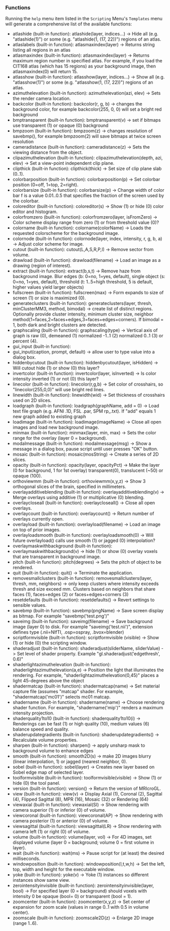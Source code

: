 ### Functions

Running the `help` menu item listed in the `Scripting` Menu's `Templates` menu will generate a comprehensive list of the available functions:

 - atlashide (built-in function): atlashide(layer, indices...) -> Hide all (e.g. "atlashide(1)") or some (e.g. "atlashide(1, (17, 22))") regions of an atlas.
 - atlaslabels (built-in function): atlasmaxindex(layer) -> Returns string listing all regions in an atlas
 - atlasmaxindex (built-in function): atlasmaxindex(layer) -> Returns maximum region number in specified atlas. For example, if you load the CIT168 atlas (which has 15 regions) as your background image, then atlasmaxindex(0) will return 15.
 - atlasshow (built-in function): atlasshow(layer, indices...) -> Show all (e.g. "atlasshow(1)") or some (e.g. "atlasshow(1, (17, 22))") regions of an atlas.
 - azimuthelevation (built-in function): azimuthelevation(azi, elev) -> Sets the render camera location.
 - backcolor (built-in function): backcolor(r, g, b) -> changes the background color, for example backcolor(255, 0, 0) will set a bright red background
 - bmptransparent (built-in function): bmptransparent(v) -> set if bitmaps use transparent (1) or opaque (0) background
 - bmpzoom (built-in function): bmpzoom(z) -> changes resolution of savebmp(), for example bmpzoom(2) will save bitmaps at twice screen resolution
 - cameradistance (built-in function): cameradistance(z) -> Sets the viewing distance from the object.
 - clipazimuthelevation (built-in function): clipazimuthelevation(depth, azi, elev) -> Set a view-point independent clip plane.
 - clipthick (built-in function): clipthick(thick) -> Set size of clip plane slab (0..1).
 - colorbarposition (built-in function): colorbarposition(p) -> Set colorbar position (0=off, 1=top, 2=right).
 - colorbarsize (built-in function): colorbarsize(p) -> Change width of color bar f is a value 0.01..0.5 that specifies the fraction of the screen used by the colorbar.
 - coloreditor (built-in function): coloreditor(s) -> Show (1) or hide (0) color editor and histogram.
 - colorfromzero (built-in function): colorfromzero(layer, isFromZero) -> Color scheme display range from zero (1) or from threshold value (0)?
 - colorname (built-in function): colorname(colorName) -> Loads  the requested colorscheme for the background image.
 - colornode (built-in function): colornode(layer, index, intensity, r, g, b, a) -> Adjust color scheme for image.
 - cutout (built-in function): cutout(L,A,S,R,P,I) -> Remove sector from volume.
 - drawload (built-in function): drawload(filename) -> Load an image as a drawing (region of interest).
 - extract (built-in function): extract(b,s,t) -> Remove haze from background image. Blur edges (b: 0=no, 1=yes, default), single object (s: 0=no, 1=yes, default), threshold (t: 1..5=high threshold, 5 is default, higher values yield larger objects)
 - fullscreen (built-in function): fullscreen(max) -> Form expands to size of screen (1) or size is maximized (0).
 - generateclusters (built-in function): generateclusters(layer, thresh, minClusterMM3, method, bimodal) -> create list of distinct regions. Optionally provide cluster intensity, minimum cluster size, neighbor method(1=faces,2=faces+edges,3=faces+edges+corners). If bimodal = 1, both dark and bright clusters are detected.
 - graphscaling (built-in function): graphscaling(type) -> Vertical axis of graph is raw (0), demeaned (1) normalized -1..1 (2) normalized 0..1 (3) or percent (4).
 - gui_input (built-in function): 
 - gui_input(caption, prompt, default) -> allow user to type value into a dialog box.
 - hiddenbycutout (built-in function): hiddenbycutout(layer, isHidden) -> Will cutout hide (1) or show (0) this layer?
 - invertcolor (built-in function): invertcolor(layer, isInverted) -> Is color intensity inverted (1) or not (0) this layer?
 - linecolor (built-in function): linecolor(r,g,b) -> Set color of crosshairs, so "linecolor(255,0,0)" will use bright red lines.
 - linewidth (built-in function): linewidth(wid) -> Set thickness of crosshairs used on 2D slices.
 - loadgraph (built-in function): loadgraph(graphName, add = 0) -> Load text file graph (e.g. AFNI .1D, FSL .par, SPM rp_.txt). If "add" equals 1 new graph added to existing graph
 - loadimage (built-in function): loadimage(imageName) -> Close all open images and load new background image.
 - minmax (built-in function): minmax(layer, min, max) -> Sets the color range for the overlay (layer 0 = background).
 - modalmessage (built-in function): modalmessage(msg) -> Show a message in a dialog box, pause script until user presses "OK" button.
 - mosaic (built-in function): mosaic(mosString) -> Create a series of 2D slices.
 - opacity (built-in function): opacity(layer, opacityPct) -> Make the layer (0 for background, 1 for 1st overlay) transparent(0), translucent (~50) or opaque (100).
 - orthoviewmm (built-in function): orthoviewmm(x,y,z) -> Show 3 orthogonal slices of the brain, specified in millimeters.
 - overlayadditiveblending (built-in function): overlayadditiveblending(v) -> Merge overlays using additive (1) or multiplicative (0) blending.
 - overlaycloseall (built-in function): overlaycloseall() -> Close all open overlays.
 - overlaycount (built-in function): overlaycount() -> Return number of overlays currently open.
 - overlayload (built-in function): overlayload(filename) -> Load an image on top of prior images.
 - overlayloadsmooth (built-in function): overlayloadsmooth(0) -> Will future overlayload() calls use smooth (1) or jagged (0) interpolation?
 - overlaymaskwithbackground (built-in function): 
 - overlaymaskwithbackground(v) -> hide (1) or show (0) overlay voxels that are transparent in background image.
 - pitch (built-in function): pitch(degrees) -> Sets the pitch of object to be rendered.
 - quit (built-in function): quit() -> Terminate the application.
 - removesmallclusters (built-in function): removesmallclusters(layer, thresh, mm, neighbors) -> only keep clusters where intensity exceeds thresh and size exceed mm. Clusters based on neighbors that share faces (1), faces+edges (2) or faces+edges+corners (3)
 - resetdefaults (built-in function): resetdefaults() -> Revert settings to sensible values.
 - savebmp (built-in function): savebmp(pngName) -> Save screen display as bitmap. For example "savebmp('test.png')"
 - saveimg (built-in function): saveimg(filename) -> Save background image (layer 0) to disk. For example "saveimg('test.nii')", extension defines type (.nii=NIfTI, .osp=ospray, .bvox=blender)
 - scriptformvisible (built-in function): scriptformvisible (visible) -> Show (1) or hide (0) the scripting window.
 - shaderadjust (built-in function): shaderadjust(sliderName, sliderValue) -> Set level of shader property. Example "gl.shaderadjust('edgethresh', 0.6)"
 - shaderlightazimuthelevation (built-in function): shaderlightazimuthelevation(a,e) -> Position the light that illuminates the rendering. For example, "shaderlightazimuthelevation(0,45)" places a light 45-degrees above the object
 - shadermatcap (built-in function): shadermatcap(name) -> Set material capture file (assumes "matcap" shader. For example, "shadermatcap('mc01')" selects mc01 matcap.
 - shadername (built-in function): shadername(name) -> Choose rendering shader function. For example, "shadername('mip')" renders a maximum intensity projection.
 - shaderquality1to10 (built-in function): shaderquality1to10(i) -> Renderings can be fast (1) or high quality (10), medium values (6) balance speed and quality.
 - shaderupdategradients (built-in function): shaderupdategradients() -> Recalculate volume properties.
 - sharpen (built-in function): sharpen() -> apply unsharp mask to background volume to enhance edges
 - smooth (built-in function): smooth2D(s) -> make 2D images blurry (linear interpolation, 1) or jagged (nearest neighbor, 0).
 - sobel (built-in function): sobel(layer) -> Creates new layer based on Sobel edge map of selected layer.
 - toolformvisible (built-in function): toolformvisible(visible) -> Show (1) or hide (0) the tool panel.
 - version (built-in function): version() -> Return the version of MRIcroGL.
 - view (built-in function): view(v) -> Display Axial (1), Coronal (2), Sagittal (4), Flipped Sagittal (8), MPR (16), Mosaic (32) or Rendering (64)
 - viewaxial (built-in function): viewaxial(SI) -> Show rendering with camera superior (1) or inferior (0) of volume.
 - viewcoronal (built-in function): viewcoronal(AP) -> Show rendering with camera posterior (1) or anterior (0) of volume.
 - viewsagittal (built-in function): viewsagittal(LR) -> Show rendering with camera left (1) or right (0) of volume.
 - volume (built-in function): volume(layer, vol) -> For 4D images, set displayed volume (layer 0 = background; volume 0 = first volume in layer).
 - wait (built-in function): wait(ms) -> Pause script for (at least) the desired milliseconds.
 - windowposition (built-in function): windowposition(l,t,w,h) -> Set the left, top, width and height for the executable window.
 - yoke (built-in function): yoke(v) -> Yoke (1) instances so different instances show same view.
 - zerointensityinvisible (built-in function): zerointensityinvisible(layer, bool) ->  For specified layer (0 = background) should voxels with intensity 0 be opaque (bool= 0) or transparent (bool = 1).
 - zoomcenter (built-in function): zoomcenter(x,y,z) -> Set center of expansion for zoom scale (values in range 0..1 with 0.5 in volume center).
 - zoomscale (built-in function): zoomscale2D(z) -> Enlarge 2D image (range 1..6).


